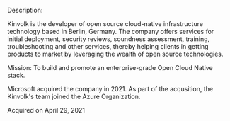 Description:

Kinvolk is the developer of open source cloud-native infrastructure technology based in Berlin, Germany. The company offers services for initial deployment, security reviews, soundness assessment, training, troubleshooting and other services, thereby helping clients in getting products to market by leveraging the wealth of open source technologies.

Mission: To build and promote an enterprise-grade Open Cloud Native stack.

Microsoft acquired the company in 2021. As part of the acqusition, the Kinvolk's team joined the Azure Organization.

Acquired on April 29, 2021